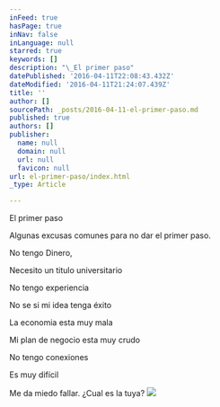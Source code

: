 ```yaml
---
inFeed: true
hasPage: true
inNav: false
inLanguage: null
starred: true
keywords: []
description: "\_El primer paso"
datePublished: '2016-04-11T22:08:43.432Z'
dateModified: '2016-04-11T21:24:07.439Z'
title: ''
author: []
sourcePath: _posts/2016-04-11-el-primer-paso.md
published: true
authors: []
publisher:
  name: null
  domain: null
  url: null
  favicon: null
url: el-primer-paso/index.html
_type: Article

---
```

El primer paso

Algunas excusas comunes para no dar el primer paso. 

No tengo Dinero, 

Necesito un titulo universitario 

No tengo experiencia 

No se si mi idea tenga éxito 

La economia esta muy mala 

Mi plan de negocio esta muy crudo 

No tengo conexiones 

Es muy difícil 

Me da miedo fallar. 
¿Cual es la tuya?
![](https://the-grid-user-content.s3-us-west-2.amazonaws.com/9d953804-0581-4808-bc6c-75fd0784018e.jpg)